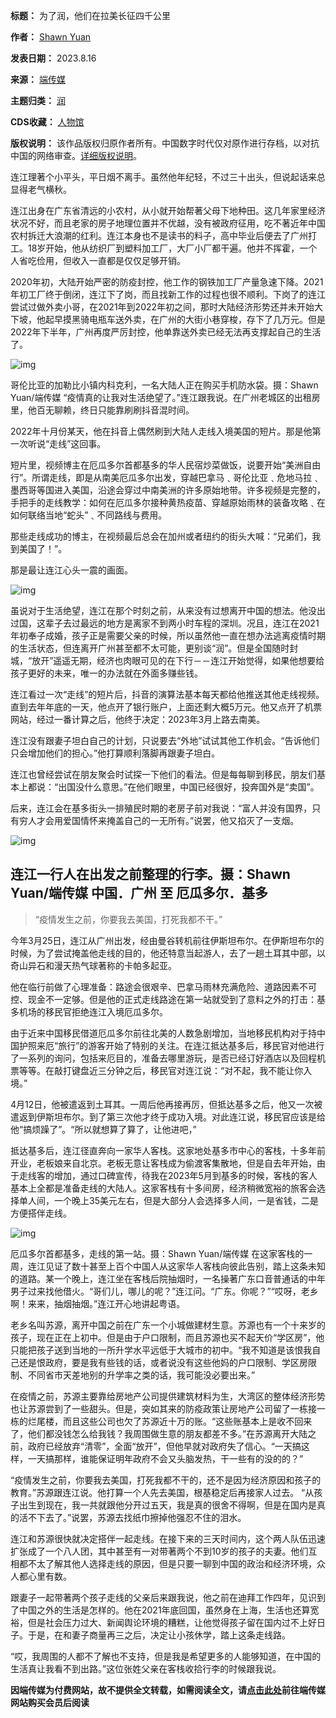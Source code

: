 

**标题：** 为了润，他们在拉美长征四千公里  

**作者：** [Shawn Yuan](https://chinadigitaltimes.net/space/端传媒)  

**发表日期：** 2023.8.16  

**来源：** [端传媒](https://theinitium.com/zh-Hans/article/20230816-international-chinese-migrants-walking-the-route-to-the-us)  

**主题归类：** [润](https://chinadigitaltimes.net/space/润)  

**CDS收藏：** [人物馆](https://chinadigitaltimes.net/space/%E4%BA%BA%E7%89%A9%E9%A6%86)  

**版权说明：** 该作品版权归原作者所有。中国数字时代仅对原作进行存档，以对抗中国的网络审查。[详细版权说明](https://chinadigitaltimes.net/chinese/copyright)。


连江理著个小平头，平日烟不离手。虽然他年纪轻，不过三十出头，但说起话来总显得老气横秋。


连江出身在广东省清远的小农村，从小就开始帮著父母下地种田。这几年家里经济状况不好，而且老家的房子地理位置并不优越，没有被政府征用，吃不著近年中国农村拆迁大浪潮的红利。连江本身也不是读书的料子，高中毕业后便去了广州打工。18岁开始，他从纺织厂到塑料加工厂，大厂小厂都干遍。他并不挥霍，一个人省吃俭用，但收入一直都是仅仅足够开销。


2020年初，大陆开始严密的防疫封控，他工作的钢铁加工厂产量急速下降。2021年初工厂终于倒闭，连江下了岗，而且找新工作的过程也很不顺利。下岗了的连江尝试过做外卖小哥，在2021年到2022年初之间，那时大陆经济形势还并未开始大下坡，他起早摸黑骑电瓶车送外卖，在广州的大街小巷穿梭，存下了几万元。但是2022年下半年，广州再度严厉封控，他单靠送外卖已经无法再支撑起自己的生活了。


![img](https://d32kak7w9u5ewj.cloudfront.net/media/image/2023/08/861fca6388154c7c8253ef0bcae71bee.jpg)


哥伦比亚的加勒比小镇内科克利，一名大陆人正在购买手机防水袋。摄：Shawn Yuan/端传媒
“疫情真的让我对生活绝望了。”连江跟我说。在广州老城区的出租房里，他百无聊赖，终日只能靠刷刷抖音混时间。


2022年十月份某天，他在抖音上偶然刷到大陆人走线入境美国的短片。那是他第一次听说“走线”这回事。


短片里，视频博主在厄瓜多尔首都基多的华人民宿炒菜做饭，说要开始“美洲自由行”。所谓走线，即是从南美厄瓜多尔出发，穿越巴拿马﹑哥伦比亚﹑危地马拉﹑墨西哥等国进入美国，沿途会穿过中南美洲的许多原始地带。许多视频是完整的，手把手的走线教学：如何在厄瓜多尔接种黄热疫苗、穿越原始雨林的装备攻略﹑在如何联络当地“蛇头”﹑不同路线与费用。


那些走线成功的博主，在视频最后总会在加州或者纽约的街头大喊：“兄弟们，我到美国了！”。


那是最让连江心头一震的画面。


![img](https://d32kak7w9u5ewj.cloudfront.net/media/image/2023/08/fc2b5dd25f594239a14bd0eb69182ce3.png)


虽说对于生活绝望，连江在那个时刻之前，从来没有过想离开中国的想法。他没出过国，这辈子去过最远的地方是离家不到两小时车程的深圳。况且，连江在2021年初奉子成婚，孩子正是需要父亲的时候，所以虽然他一直在想办法逃离疫情时期的生活状态，但连离开广州甚至都不太可能，更别谈“润”。但是全国随时封城，“放开”遥遥无期，经济也肉眼可见的在下行－－连江开始觉得，如果他想要给孩子更好的未来，唯一的办法就在外面多赚些钱。


连江看过一次“走线”的短片后，抖音的演算法基本每天都给他推送其他走线视频。直到去年年底的一天，他点开了银行账户，上面还剩大概5万元。他又点开了机票网站，经过一番计算之后，他终于决定：2023年3月上路去南美。


连江没有跟妻子坦白自己的计划，只说要去“外地”试试其他工作机会。“告诉他们只会增加他们的担心。”他打算顺利落脚再跟妻子坦白。


连江也曾经尝试在朋友聚会时试探一下他们的看法。但是每每聊到移民，朋友们基本上都说：“出国没什么意思。”在他们眼里，中国已经很好，投奔国外是“卖国”。


后来，连江会在基多街头一排殖民时期的老房子前对我说：“富人并没有国界，只有穷人才会用爱国情怀来掩盖自己的一无所有。”说罢，他又掐灭了一支烟。


![img](https://d32kak7w9u5ewj.cloudfront.net/media/image/2023/08/0e33fa5b97094c8dabd4656cf0a1378c.jpg)


连江一行人在出发之前整理的行李。摄：Shawn Yuan/端传媒
中国．广州 至 厄瓜多尔．基多
---------------



> 
> “疫情发生之前，你要我去美国，打死我都不干。”
> 
> 
> 


今年3月25日，连江从广州出发，经由曼谷转机前往伊斯坦布尔。在伊斯坦布尔的时候，为了尝试掩盖他走线的目的，他还特意当起游人，去了一趟土耳其中部，以奇山异石和漫天热气球著称的卡帕多起亚。


他在临行前做了心理准备：路途会很艰辛、巴拿马雨林充满危险、道路因素不可控、现金不一定够。但是他的正式走线路途在第一站就受到了意料之外的打击：基多机场的移民官拒绝连江入境厄瓜多尔。


由于近来中国移民借道厄瓜多尔前往北美的人数急剧增加，当地移民机构对于持中国护照来厄“旅行”的游客开始了特别的关注。在连江抵达基多后，移民官对他进行了一系列的询问，包括来厄目的，准备去哪里游玩，是否已经订好酒店以及回程机票等等。在敲打键盘近三分钟之后，移民官对连江说：“对不起，我不能让你入境。”


4月12日，他被遣返到土耳其。一周后他再接再厉，但抵达基多之后，他又一次被遣返到伊斯坦布尔。到了第三次他才终于成功入境。对此连江说，移民官应该是给他“搞烦躁了”。“所以就想算了算了，让他进吧，”


抵达基多后，连江径直奔向一家华人客栈。这家地处基多市中心的客栈，十多年前开业，老板娘来自北京。老板无意让客栈成为偷渡客集散地，但是自去年开始，由于走线客的增加，通过口碑宣传，待我在2023年5月到基多的时候，客栈的客人基本上全都是准备走线的大陆人。这家客栈有十多间房，经济稍微宽裕的旅客会选择单人间，一个晚上35美元左右，但是大部分人会选择多人间，一是省钱，二是方便搭伴走线。


![img](https://d32kak7w9u5ewj.cloudfront.net/media/image/2023/08/02cf2641d0b74ce095c1de6d2b2bd2d1.jpg)


厄瓜多尔首都基多，走线的第一站。摄：Shawn Yuan/端传媒
在这家客栈的一周，连江见证了数十甚至上百个中国人从这家华人客栈向彼此告别，踏上这条未知的道路。某一个晚上，连江坐在客栈后院抽烟时，一名操著广东口音普通话的中年男子过来找他借火。“哥们儿，哪儿的呢？”连江问。“广东。你呢？”“哎呀，老乡啊！来来，抽烟抽烟。”连江开心地讲起粤语。


老乡名叫苏源，离开中国之前在广东一个小城做建材生意。苏源也有一个十来岁的孩子，现在正在上初中。但是由于户口限制，而且苏源也买不起天价“学区房”，他只能把孩子送到当地的一所升学水平远低于大城市的初中。“我不知道是该恨我自己还是恨政府，要是我有些钱的话，或者说没有这些他妈的户口限制、学区房限制、不同省市天差地别的升学率之类的话，我可能没必要出来。”


在疫情之前，苏源主要靠给房地产公司提供建筑材料为生，大湾区的整体经济形势也让苏源尝到了一些甜头。但是，突如其来的防疫政策让房地产公司留了一栋接一栋的烂尾楼，而且这些公司也欠了苏源近十万的账。“这些账基本上是收不回来了，他们都没钱怎么给我钱？我周围做生意的朋友都差不多。”在苏源离开大陆之前，政府已经放弃“清零”，全面“放开”，但他早就对政府失了信心。“一天搞这样，一天搞那样，谁能保证明年政府不会又头脑发热，干一些有的没的的？”


“疫情发生之前，你要我去美国，打死我都不干的，还不是因为经济原因和孩子的教育。”苏源跟连江说。他打算一个人先去美国，根基稳定后再接家人过去。 “从孩子出生到现在，我一共就跟他分开过五天，我是真的很舍不得啊，但是在国内是真的活不下去了。”说罢，苏源去找纸巾擦掉他强忍不住的泪水。


连江和苏源很快就决定搭伴一起走线。在接下来的三天时间内，这个两人队伍迅速扩张成了一个八人团，其中甚至有一对带著两个不到10岁的孩子的夫妻。他们互相都不太了解其他人选择走线的原因，但是只要一聊到中国的政治和经济环境，众人都心里有数。


跟妻子一起带著两个孩子走线的父亲后来跟我说，他之前在迪拜工作四年，见识到了中国之外的生活是怎样的。他在2021年底回国，虽然身在上海，生活也还算宽裕，但是社会压力过大、新闻舆论环境的糟糕，让他觉得孩子留在国内过不上好日子。于是，在和妻子商量再三之后，决定让小孩休学，踏上这条走线路。


“哎，我周围的人都不了解也不支持，但是我是希望更多的人能够知道，在中国的生活真让我看不到出路。”这位张姓父亲在客栈收拾行李的时候跟我说。


**因端传媒为付费网站，故不提供全文转载，如需阅读全文，请[点击此处](https://theinitium.com/zh-Hans/article/20230816-international-chinese-migrants-walking-the-route-to-the-us "点击此处")前往端传媒网站购买会员后阅读** 

